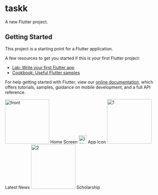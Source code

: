 # taskk

A new Flutter project.

## Getting Started

This project is a starting point for a Flutter application.

A few resources to get you started if this is your first Flutter project:

- [Lab: Write your first Flutter app](https://flutter.dev/docs/get-started/codelab)
- [Cookbook: Useful Flutter samples](https://flutter.dev/docs/cookbook)

For help getting started with Flutter, view our
[online documentation](https://flutter.dev/docs), which offers tutorials,
samples, guidance on mobile development, and a full API reference.

<img width="146" alt="front" src="https://user-images.githubusercontent.com/90200664/136651969-12448f85-eab7-4eb8-a6a5-5764d4c2bf6b.PNG"> Home Screen
<img width="27" alt="icon" src="https://user-images.githubusercontent.com/90200664/136651971-f8ba9947-a00e-4876-95f6-6856d3aa0d04.PNG"> App Icon
<img width="147" alt="1" src="https://user-images.githubusercontent.com/90200664/136651966-3c429741-d2eb-465b-8395-398731641375.PNG"> Latest News
<img width="147" alt="2" src="https://user-images.githubusercontent.com/90200664/136651967-665353b3-ae97-478b-bd43-600b53481585.PNG"> Scholarship

